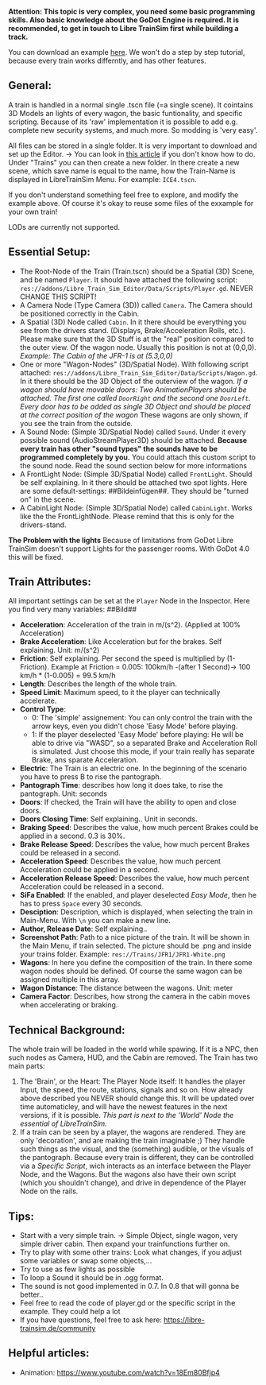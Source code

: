 **Attention: This topic is very complex, you need some basic programming skills. Also basic knowledge about the GoDot Engine is required. It is recommended, to get in touch to Libre TrainSim first while building a track.**

You can download an example [here](https://www.server-jean.de/LibreTrainSim/JFR-1.zip).
We won't do a step by step tutorial, because every train works differntly, and has other features.

## General:
A train is handled in a normal single .tscn file (=a single scene). It cointains 3D Models an lights of every wagon, the basic funtionality, and specific scripting. Because of its 'raw' implementation it is possible to add e.g. complete new security systems, and much more. So modding is 'very easy'.

All files can be stored in a single folder. It is very important to download and set up the Editor. -> You can look in [this article](https://github.com/Jean28518/Libre-TrainSim/wiki/Getting-Started,-Preparing-your-World) if you don't know how to do. Under "Trains" you can then create a new folder. In there create a new scene, which save name is equal to the name, how the Train-Name is displayed in LibreTrainSim Menu. For example: `ICE4.tscn`.

If you don't understand something feel free to explore, and modify the example above. Of course it's okay to reuse some files of the exxample for your own train!

LODs are currently not supported.

## Essential Setup:
- The Root-Node of the Train (Train.tscn) should be a Spatial (3D) Scene, and be named `Player`. It should have attached the following script: `res://addons/Libre_Train_Sim_Editor/Data/Scripts/Player.gd`. NEVER CHANGE THIS SCRIPT!
- A Camera Node (Type Camera (3D)) called `Camera`. The Camera should be positioned correctly in the Cabin.
- A Spatial (3D) Node called `Cabin`. In it there should be everything you see from the drivers stand. (Displays, Brake/Acceleration Rolls, etc.). Please make sure that the 3D Stuff is at the "real" position compared to the outer view. Of the wagon node. Usually this position is not at (0,0,0). *Example: The Cabin of the JFR-1 is at (5.3,0,0)*
- One or more "Wagon-Nodes" (3D/Spatial Node). With following script attached: `res://addons/Libre_Train_Sim_Editor/Data/Scripts/Wagon.gd`. In it there should be the 3D Object of the outerview of the wagon. *If a wagon should have movable doors: Two AnimationPlayers should be attached. The first one called `DoorRight` and the second one `DoorLeft`. Every door has to be added as single 3D Object and should be placed at the correct position of the wagon* These wagons are only shown, if you see the train from the outside.
- A Sound Node: (Simple 3D/Spatial Node) called `Sound`. Under it every possible sound (AudioStreamPlayer3D) should be attached. **Because every train has other "sound types" the sounds have to be programmed completely by you.** You could attach this custom script to the sound node. Read the sound section below for more informations
- A FrontLight Node: (Simple 3D/Spatial Node) called `FrontLight`. Should be self explaining. In it there should be attached two spot lights. Here are some default-settings: ##Bildeinfügen##. They should be "turned on" in the scene.
- A CabinLight Node: (Simple 3D/Spatial Node) called `CabinLight`. Works like the the FrontLightNode. Please remind that this is only for the drivers-stand.

**The Problem with the lights** Because of limitations from GoDot Libre TrainSim doesn't support Lights for the passenger rooms. With GoDot 4.0 this will be fixed.

## Train Attributes:
All important settings can be set at the `Player` Node in the Inspector. Here you find very many variables: ##Bild##

- **Acceleration**: Acceleration of the train in m/(s^2). (Applied at 100% Acceleration)
- **Brake Acceleration**: Like Acceleration but for the brakes. Self explaining. Unit: m/(s^2)
- **Friction**: Self explaining. Per second the speed is multiplied by (1-Friction). Example at Friction = 0.005: 100km/h -(after 1 Second)-> 100 km/h * (1-0.005) = 99.5 km/h
- **Length**: Describes the length of the whole train.
- **Speed Limit**: Maximum speed, to it the player can technically accelerate.
- **Control Type**:
    - 0: The 'simple' assignement: You can only control the train with the arrow keys, even you didn't chose 'Easy Mode' before playing.
    - 1: If the player deselected 'Easy Mode' before playing: He will be able to drive via "WASD", so a separated Brake and Acceleration Roll is simulated. Just choose this mode, if your train really has  separate Brake, ans sparate Acceleration.
- **Electric**: The Train is an electric one. In the beginning of the scenario you have to press B to rise the pantograph.
- **Pantograph Time**: describes how long it does take, to rise the pantograph. Unit: seconds
- **Doors**: If checked, the Train will have the ability to open and close doors.
- **Doors Closing Time**: Self explaining.. Unit in seconds.
- **Braking Speed**: Describes the value, how much percent Brakes could be applied in a second. 0.3 is 30%.
- **Brake Release Speed**: Describes the value, how much percent Brakes could be released in a second.
- **Acceleration Speed**: Describes the value, how much percent Acceleration could be applied in a second.
- **Acceleration Release Speed**: Describes the value, how much percent Acceleration could be released in a second.
- **SiFa Enabled**: If the enabled, and player deselected *Easy Mode*, then he has to press `Space` every 30 seconds.
- **Desciption**: Description, which is displayed, when selecting the train in Main-Menu. With `\n` you can make a new line.
- **Author, Release Date**: Self explaining..
- **Screenshot Path**: Path to a nice picture of the train. It will be shown in the Main Menu, if train selected. The picture should be .png and inside your trains folder. Example: `res://Trains/JFR1/JFR1-White.png`
- **Wagons**: In here you define the composition of the train. In there some wagon nodes should be defined. Of course the same wagon can be assigned multiple in this array.
- **Wagon Distance**: The distance between the wagons. Unit: meter
- **Camera Factor**: Describes, how strong the camera in the cabin moves when accelerating or braking.

## Technical Background:
The whole train will be loaded in the world while spawing. If it is a NPC, then such nodes as Camera, HUD, and the Cabin are removed.
The Train has two main parts:
1. The 'Brain', or the Heart: The Player Node itself: It handles the player Input, the speed, the route, stations, signals and so on. How already above described you NEVER should change this. It will be updated over time automaticley, and will have the newest features in the next versions, if it is possible. *This part is next to the 'World' Node the essential of LibreTrainSim.*
2. If a train can be seen by a player, the wagons are rendered. They are only 'decoration', and are making the train imaginable ;) They handle such things as the visual, and the (something) audible, or the visuals of the pantograph. Because every train is different, they can be controlled via a *Specific Script*, wich interacts as an interface between the Player Node, and the Wagons. But the wagons also have their own script (which you shouldn't change), and drive in dependence of the Player Node on the rails.

## Tips:
- Start with a very simple train. -> Simple Object, single wagon, very simple driver cabin. Then expand your trainfunctions further on.
- Try to play with some other trains: Look what changes, if you adjust some variables or swap some objects,...
- Try to use as few lights as possible
- To loop a Sound it should be in .ogg format.
- The sound is not good implemented in 0.7. In 0.8 that will gonna be better..
- Feel free to read the code of player.gd or the specific script in the example. They could help a lot
- If you have questions, feel free to ask here: https://libre-trainsim.de/community

## Helpful articles:
- Animation: https://www.youtube.com/watch?v=18Em80Bfjp4
